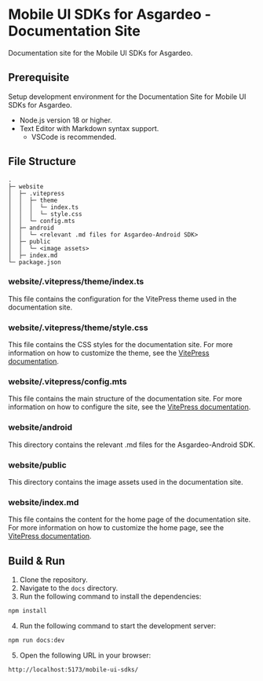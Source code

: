 # Mobile UI SDKs for Asgardeo - Documentation Site

Documentation site for the Mobile UI SDKs for Asgardeo.

## Prerequisite

Setup development environment for the Documentation Site for Mobile UI SDKs for Asgardeo.

- Node.js version 18 or higher.
- Text Editor with Markdown syntax support.
  - VSCode is recommended.

## File Structure

```
.
├─ website
│  ├─ .vitepress
│  │  ├─ theme
│  │  │  └─ index.ts
│  │  │  └─ style.css
│  │  └─ config.mts
│  ├─ android
│  │  └─ <relevant .md files for Asgardeo-Android SDK>
│  ├─ public
│  │  └─ <image assets>
│  ├─ index.md
└─ package.json
```

### website/.vitepress/theme/index.ts

This file contains the configuration for the VitePress theme used in the documentation site.

### website/.vitepress/theme/style.css

This file contains the CSS styles for the documentation site. For more information on how to customize the theme, see the [VitePress documentation](https://vitepress.dev/guide/extending-default-theme).

### website/.vitepress/config.mts

This file contains the main structure of the documentation site. For more information on how to configure the site, see the [VitePress documentation](https://vitepress.dev/reference/frontmatter-config).

### website/android

This directory contains the relevant .md files for the Asgardeo-Android SDK.

### website/public

This directory contains the image assets used in the documentation site.

### website/index.md

This file contains the content for the home page of the documentation site. For more information on how to customize the home page, see the [VitePress documentation](https://vitepress.dev/reference/default-theme-home-page#home-page).

## Build & Run

1. Clone the repository.
2. Navigate to the `docs` directory.
3. Run the following command to install the dependencies:

```bash
npm install
```
4. Run the following command to start the development server:

```bash
npm run docs:dev
```
5. Open the following URL in your browser:

```
http://localhost:5173/mobile-ui-sdks/
```